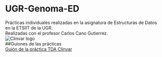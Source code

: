 # UGR-Genoma-ED

Prácticas individuales realizadas en la asignatura de Estructuras de Datos en la ETSIIT de la UGR.  
Realizadas con el profesor Carlos Cano Gutierrez.  
            ![Clinvar logo](http://i.imgur.com/RWyGGgS.png)  
##Guiones de las prácticas  
[Guión de la práctica TDA Clinvar](https://www.dropbox.com/s/x2mtkdy7i6h08bc/documentacion_v1.pdf?dl=0)
